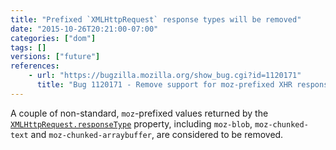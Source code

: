 ```yaml
---
title: "Prefixed `XMLHttpRequest` response types will be removed"
date: "2015-10-26T20:21:00-07:00"
categories: ["dom"]
tags: []
versions: ["future"]
references:
    - url: "https://bugzilla.mozilla.org/show_bug.cgi?id=1120171"
      title: "Bug 1120171 - Remove support for moz-prefixed XHR responseTypes"
---
```

A couple of non-standard, `moz`-prefixed values returned by the [`XMLHttpRequest.responseType`](https://developer.mozilla.org/en-US/docs/Web/API/XMLHttpRequest#xmlhttprequest-responsetype) property, including `moz-blob`, `moz-chunked-text` and `moz-chunked-arraybuffer`, are considered to be removed.
